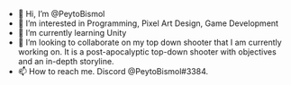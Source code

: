 - 👋 Hi, I’m @PeytoBismol
- 👀 I’m interested in Programming, Pixel Art Design, Game Development
- 🌱 I’m currently learning Unity
- 💞️ I’m looking to collaborate on my top down shooter that I am currently working on. It is a post-apocalyptic top-down shooter with objectives and an in-depth storyline.
- 📫 How to reach me. Discord @PeytoBismol#3384.

<!---
PeytoBismol/PeytoBismol is a ✨ special ✨ repository because its `README.md` (this file) appears on your GitHub profile.
You can click the Preview link to take a look at your changes.
--->
